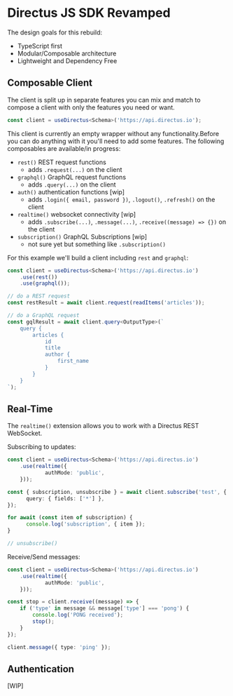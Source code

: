# Directus JS SDK Revamped

The design goals for this rebuild:
- TypeScript first
- Modular/Composable architecture
- Lightweight and Dependency Free

## Composable Client

The client is split up in separate features you can mix and match to compose a client with only the features you need or want.

```ts
const client = useDirectus<Schema>('https://api.directus.io');
```

This client is currently an empty wrapper without any functionality.Before you can do anything with it you'll need to add some features.
The following composables are available/in progress:
- `rest()` REST request functions
  - adds `.request(...)` on the client
- `graphql()` GraphQL request functions
  - adds `.query(...)` on the client
- `auth()` authentication functions [wip]
  - adds `.login({ email, password })`, `.logout()`, `.refresh()` on the client
- `realtime()` websocket connectivity [wip]
  - adds `.subscribe(...)`, `.message(...)`, `.receive((message) => {})` on the client
- `subscription()` GraphQL Subscriptions [wip]
  - not sure yet but something like `.subscription()`

For this example we'll build a client including `rest` and `graphql`:
```ts
const client = useDirectus<Schema>('https://api.directus.io')
    .use(rest())
    .use(graphql());

// do a REST request
const restResult = await client.request(readItems('articles'));

// do a GraphQL request
const gqlResult = await client.query<OutputType>(`
    query {
        articles {
            id
            title
            author {
                first_name
            }
        }
    }
`);

```

## Real-Time

The `realtime()` extension allows you to work with a Directus REST WebSocket.

Subscribing to updates:
```ts
const client = useDirectus<Schema>('https://api.directus.io')
    .use(realtime({
		    authMode: 'public',
    }));

const { subscription, unsubscribe } = await client.subscribe('test', {
	  query: { fields: ['*'] },
});

for await (const item of subscription) {
	  console.log('subscription', { item });
}

// unsubscribe()
```

Receive/Send messages:
```ts
const client = useDirectus<Schema>('https://api.directus.io')
    .use(realtime({
		    authMode: 'public',
    }));

const stop = client.receive((message) => {
    if ('type' in message && message['type'] === 'pong') {
        console.log('PONG received');
        stop();
    }
});

client.message({ type: 'ping' });
```

## Authentication

[WIP]
